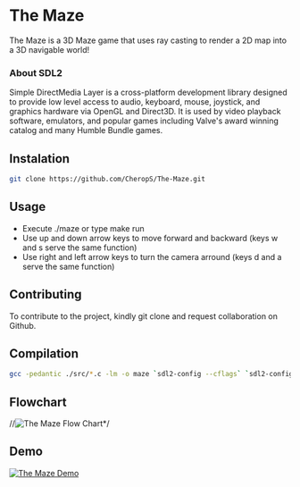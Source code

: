 # The Maze

The Maze is a 3D Maze game that uses ray casting to render a 2D map into a 3D navigable world!

### About SDL2 

Simple DirectMedia Layer is a cross-platform development library designed to provide low level access to audio, keyboard, mouse, joystick, and graphics hardware via OpenGL and Direct3D. It is used by video playback software, emulators, and popular games including Valve's award winning catalog and many Humble Bundle games.

## Instalation 
```sh
git clone https://github.com/CheropS/The-Maze.git
```
## Usage 
* Execute ./maze or type make run 
* Use up and down arrow keys to move forward and backward (keys w and s serve the same function)
* Use right and left arrow keys to turn the camera arround (keys d and a serve the same function)

## Contributing
To contribute to the project, kindly git clone and request collaboration on Github. 

## Compilation
```sh
gcc -pedantic ./src/*.c -lm -o maze `sdl2-config --cflags` `sdl2-config --libs`
```

## Flowchart
//![The Maze Flow Chart](https://i.imgur.com/t0MxNni.png)*/

## Demo
[![The Maze Demo](https://i.imgur.com/5Ss7s1S.png)](https://www.youtube.com/embed/6T2N8gNUTQ8)
